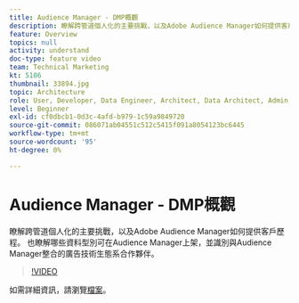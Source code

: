 ```yaml
---
title: Audience Manager - DMP概觀
description: 瞭解跨管道個人化的主要挑戰，以及Adobe Audience Manager如何提供客戶歷程。 也瞭解哪些資料型別可在Audience Manager上架，並識別與Audience Manager整合的廣告技術生態系合作夥伴。
feature: Overview
topics: null
activity: understand
doc-type: feature video
team: Technical Marketing
kt: 5106
thumbnail: 33894.jpg
topic: Architecture
role: User, Developer, Data Engineer, Architect, Data Architect, Admin, Leader
level: Beginner
exl-id: cf0dbcb1-0d3c-4afd-b979-1c59a9849720
source-git-commit: 086071ab04551c512c5415f091a8054123bc6445
workflow-type: tm+mt
source-wordcount: '95'
ht-degree: 0%

---
```


# Audience Manager - DMP概觀

瞭解跨管道個人化的主要挑戰，以及Adobe Audience Manager如何提供客戶歷程。 也瞭解哪些資料型別可在Audience Manager上架，並識別與Audience Manager整合的廣告技術生態系合作夥伴。

>[!VIDEO](https://video.tv.adobe.com/v/33894/?quality=12)

如需詳細資訊，請瀏覽[檔案](https://experienceleague.adobe.com/docs/audience-manager/user-guide/overview/aam-overview.html)。
